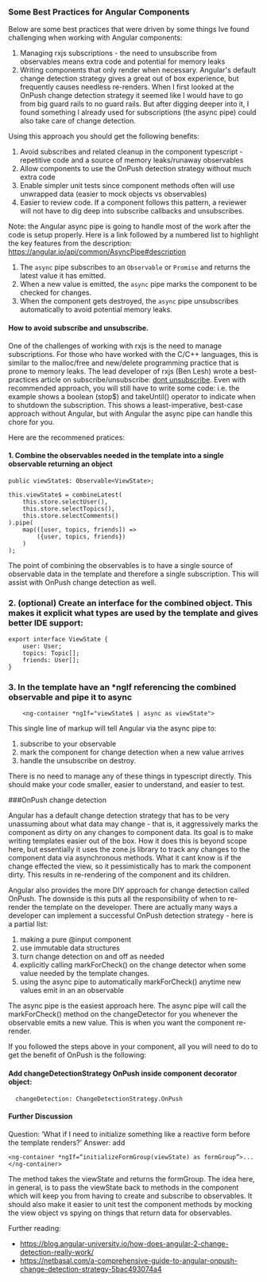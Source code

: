 ### Some Best Practices for Angular Components
Below are some best practices that were driven by some things Ive found challenging when working with Angular components:
1) Managing rxjs subscriptions - the need to unsubscribe from observables means extra code and potential for memory leaks
2) Writing components that only render when necessary. Angular's default change detection strategy gives a great out of box experience, but frequently causes needless re-renders.
When I first looked at the OnPush change detection strategy it seemed like I would have to go from big guard rails to no guard rails. But after digging deeper into it, I found something I already used for subscriptions (the async pipe) could also take care of change detection. 

Using this approach you should get the following benefits:
1) Avoid subscribes and related cleanup in the component typescript - repetitive code and a source of memory leaks/runaway observables
2) Allow components to use the OnPush detection strategy without much extra code
3) Enable simpler unit tests since component methods often will use unwrapped data (easier to mock objects vs observables)
4) Easier to review code. If a component follows this pattern, a reviewer will not have to dig deep into subscribe callbacks and unsubscribes.

Note: the Angular async pipe is going to handle most of the work after the code is setup properly. Here is a link followed by a numbered list to highlight the key features from the description: 
https://angular.io/api/common/AsyncPipe#description
1) The `async` pipe subscribes to an `Observable` or `Promise` and returns the latest value it has emitted. 
2) When a new value is emitted, the `async` pipe marks the component to be checked for changes. 
3) When the component gets destroyed, the `async` pipe unsubscribes automatically to avoid potential memory leaks.

#### How to avoid subscribe and unsubscribe.

One of the challenges of working with rxjs is the need to manage subscriptions. For those who have worked with the C/C++ languages, this is similar to the malloc/free and new/delete programming practice that is prone to memory leaks.  The lead developer of rxjs (Ben Lesh) wrote a best-practices article on subscribe/unsubscribe: [dont unsubscribe](https://medium.com/@benlesh/rxjs-dont-unsubscribe-6753ed4fda87). Even with recommended approach, you will still have to write some code: i.e. the example shows a boolean (stop$) and takeUntil() operator to indicate when to shutdown the subscription.
This shows a least-imperative, best-case approach without Angular, but with Angular the async pipe can handle this chore for you.

Here are the recommened pratices:

#### 1. Combine the observables needed in the template into a single observable returning an object

```
public viewState$: Observable<ViewState>;

this.viewState$ = combineLatest(
    this.store.selectUser(),
    this.store.selectTopics(),
    this.store.selectComments()
).pipe(
    map(([user, topics, friends]) =>
        ({user, topics, friends})
    )
);
```
The point of combining the observables is to have a single source of observable data in the template and therefore a single subscription. This will assist with OnPush change detection as well.
### 2. (optional) Create an interface for the combined object. This makes it explicit what types are used by the template and gives better IDE support:
```
export interface ViewState {
    user: User;
    topics: Topic[];
    friends: User[];
}
```
### 3. In the template have an *ngIf referencing the combined observable and pipe it to async
```
    <ng-container *ngIf="viewState$ | async as viewState">
```
This single line of markup will tell Angular via the async pipe to:
1) subscribe to your observable
2) mark the component for change detection when a new value arrives
3) handle the unsubscribe on destroy. 

There is no need to manage any of these things in typescript directly. This should make your code smaller, easier to understand,
and easier to test.

###OnPush change detection

Angular has a default change detection strategy that has to be very unassuming about what data may change - that is, it aggressively marks the component as dirty on any changes to component data. Its goal is to make writing templates easier out of the box. How it does this is beyond scope here, but essentially it uses the zone.js library to track any changes to the component data via asynchronous methods. What it cant know is if the change effected the view, so it pessimistically has to mark the component dirty. This results in re-rendering of the component and its children. 

Angular also provides the more DIY approach for change detection called OnPush. The downside is this puts all the responsibility of when to re-render the template on the developer. There are actually many ways a developer can implement a successful OnPush detection strategy - here is a partial list:
1) making a pure @input component
2) use immutable data structures
3) turn change detection on and off as needed
4) explicitly calling markForCheck() on the change detector when some value needed by the template changes.
5) using the async pipe to automatically markForCheck() anytime new values emit in an an observable

The async pipe is the easiest approach here. The async pipe will call the markForCheck() method on the changeDetector for you whenever the observable emits a new value. This is when you want the component re-render.

If you followed the steps above in your component, all you will need to do to get the benefit of OnPush is the following:

#### Add changeDetectionStrategy OnPush inside component decorator object:
```
  changeDetection: ChangeDetectionStrategy.OnPush
```

#### Further Discussion
Question: ‘What if I need to initialize something like a reactive form before the template renders?’ 
Answer: add

```<ng-container *ngIf=“initializeFormGroup(viewState) as formGroup”>...</ng-container>```

The method takes the viewState and returns the formGroup. The idea here, in general, is to pass the viewState back to methods in the component which will keep you from having to create and subscribe to observables. It should also make it easier to unit test the component methods by mocking the view object vs spying on things that return data for observables.

Further reading:
- https://blog.angular-university.io/how-does-angular-2-change-detection-really-work/
- https://netbasal.com/a-comprehensive-guide-to-angular-onpush-change-detection-strategy-5bac493074a4
